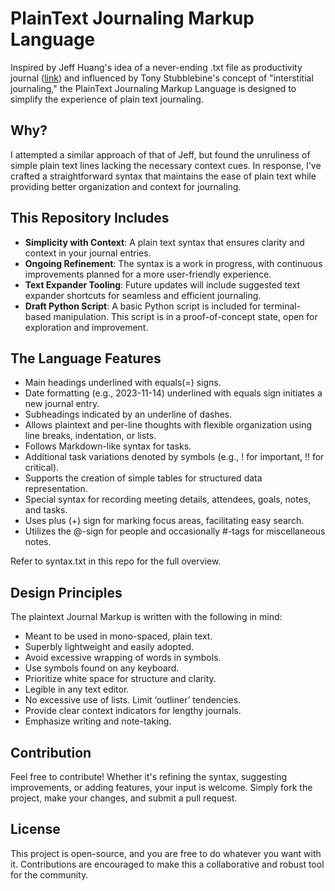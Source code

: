 # PlainText Journaling Markup Language

Inspired by Jeff Huang's idea of a never-ending .txt file as productivity journal ([link](https://jeffhuang.com/productivity_text_file/)) and influenced by Tony Stubblebine's concept of "interstitial journaling," the PlainText Journaling Markup Language is designed to simplify the experience of plain text journaling.

## Why?
I attempted a similar approach of that of Jeff, but found the unruliness of simple plain text lines lacking the necessary context cues. In response, I've crafted a straightforward syntax that maintains the ease of plain text while providing better organization and context for journaling.

## This Repository Includes
- **Simplicity with Context**: A plain text syntax that ensures clarity and context in your journal entries.
- **Ongoing Refinement**: The syntax is a work in progress, with continuous improvements planned for a more user-friendly experience.
- **Text Expander Tooling**: Future updates will include suggested text expander shortcuts for seamless and efficient journaling.
- **Draft Python Script**: A basic Python script is included for terminal-based manipulation. This script is in a proof-of-concept state, open for exploration and improvement.

## The Language Features
- Main headings underlined with equals(=) signs.
- Date formatting (e.g., 2023-11-14) underlined with equals sign initiates a new journal entry.
- Subheadings indicated by an underline of dashes.
- Allows plaintext and per-line thoughts with flexible organization using line breaks, indentation, or lists.
- Follows Markdown-like syntax for tasks.
- Additional task variations denoted by symbols (e.g., ! for important, !! for critical).
- Supports the creation of simple tables for structured data representation.
- Special syntax for recording meeting details, attendees, goals, notes, and tasks.
- Uses plus (+) sign for marking focus areas, facilitating easy search.
- Utilizes the @-sign for people and occasionally #-tags for miscellaneous notes.

Refer to syntax.txt in this repo for the full overview.

## Design Principles
The plaintext Journal Markup is written with the following in mind:

- Meant to be used in mono-spaced, plain text.
- Superbly lightweight and easily adopted.
- Avoid excessive wrapping of words in symbols. 
- Use symbols found on any keyboard.
- Prioritize white space for structure and clarity.
- Legible in any text editor.
- No excessive use of lists. Limit ‘outliner’ tendencies.
- Provide clear context indicators for lengthy journals.
- Emphasize writing and note-taking.

## Contribution
Feel free to contribute! Whether it's refining the syntax, suggesting improvements, or adding features, your input is welcome. Simply fork the project, make your changes, and submit a pull request.

## License
This project is open-source, and you are free to do whatever you want with it. Contributions are encouraged to make this a collaborative and robust tool for the community.